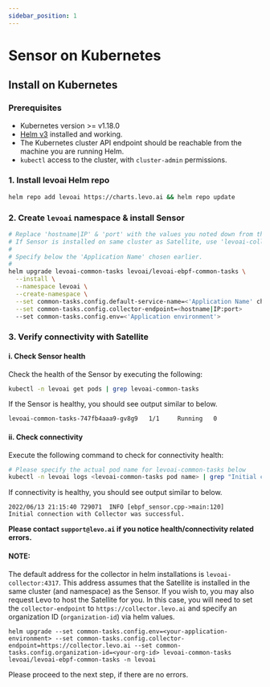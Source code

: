 ```yaml
---
sidebar_position: 1
---
```


# Sensor on Kubernetes

## Install on Kubernetes

### Prerequisites
- Kubernetes version >= v1.18.0
- [Helm v3](https://helm.sh/docs/intro/install/) installed and working.
- The Kubernetes cluster API endpoint should be reachable from the machine you are running Helm.
- `kubectl` access to the cluster, with `cluster-admin` permissions.

### 1. Install levoai Helm repo
```bash
helm repo add levoai https://charts.levo.ai && helm repo update
```

### 2. Create `levoai` namespace & install Sensor
```bash
# Replace 'hostname|IP' & 'port' with the values you noted down from the Satellite install
# If Sensor is installed on same cluster as Satellite, use 'levoai-collector.levoai:4317'
#
# Specify below the 'Application Name' chosen earlier.
#
helm upgrade levoai-common-tasks levoai/levoai-ebpf-common-tasks \
  --install \
  --namespace levoai \
  --create-namespace \
  --set common-tasks.config.default-service-name=<'Application Name' chosen earlier> \
  --set common-tasks.config.collector-endpoint=<hostname|IP:port>
  --set common-tasks.config.env=<'Application environment'>
```


### 3. Verify connectivity with Satellite

#### i. Check Sensor health

Check the health of the Sensor by executing the following:

```bash
kubectl -n levoai get pods | grep levoai-common-tasks
```                              
If the Sensor is healthy, you should see output similar to below.

```bash
levoai-common-tasks-747fb4aaa9-gv8g9   1/1     Running   0             1m8s
```

#### ii. Check connectivity

Execute the following command to check for connectivity health:

```bash
# Please specify the actual pod name for levoai-common-tasks below
kubectl -n levoai logs <levoai-common-tasks pod name> | grep "Initial connection with Collector"
```
If connectivity is healthy, you should see output similar to below.

```
2022/06/13 21:15:40 729071	INFO [ebpf_sensor.cpp->main:120]	Initial connection with Collector was successful.
```

**Please contact `support@levo.ai` if you notice health/connectivity related errors.**

#### NOTE:
The default address for the collector in helm installations is `levoai-collector:4317`.
This address assumes that the Satellite is installed in the same cluster (and namespace) as the Sensor.
If you wish to, you may also request Levo to host the Satellite for you. In this case, you will need to set the `collector-endpoint` to `https://collector.levo.ai` and specify an organization ID (`organization-id`) via helm values.

```shell
helm upgrade --set common-tasks.config.env=<your-application-environment> --set common-tasks.config.collector-endpoint=https://collector.levo.ai --set common-tasks.config.organization-id=<your-org-id> levoai-common-tasks levoai/levoai-ebpf-common-tasks -n levoai
```

Please proceed to the next step, if there are no errors.

<br></br>
